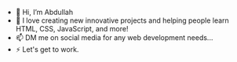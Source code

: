 - 👋 Hi, I’m Abdullah
- 💪 I love creating new innovative projects and helping people learn HTML, CSS, JavaScript, and more!
- 📫 DM me on social media for any web development needs...
- ⚡ Let's get to work.


